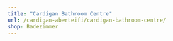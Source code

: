 ```yaml
---
title: "Cardigan Bathroom Centre"
url: /cardigan-aberteifi/cardigan-bathroom-centre/
shop: Badezimmer
---
```

